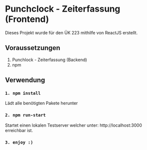 # Punchclock - Zeiterfassung (Frontend)

Dieses Projekt wurde für den ÜK 223 mithilfe von ReactJS erstellt.

## Voraussetzungen

1. Punchlock - Zeiterfassung (Backend)
2. npm

## Verwendung

### `1. npm install `

Lädt alle benötigten Pakete herunter

### `2. npm run-start `

Startet einen lokalen Testserver welcher unter:
http://localhost:3000 erreichbar ist.

### `3. enjoy :) `


